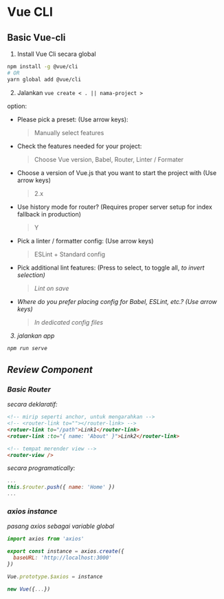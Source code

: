 # Vue CLI

## Basic Vue-cli

1. Install Vue Cli secara global

```bash
npm install -g @vue/cli
# OR
yarn global add @vue/cli
```

2. Jalankan `vue create < . || nama-project >`

option:

- Please pick a preset: (Use arrow keys):
  > Manually select features
- Check the features needed for your project:
  > Choose Vue version, Babel, Router, Linter / Formater
- Choose a version of Vue.js that you want to start the project with (Use arrow keys)
  > 2.x
- Use history mode for router? (Requires proper server setup for index fallback in production)
  > Y
- Pick a linter / formatter config: (Use arrow keys)
  > ESLint + Standard config
- Pick additional lint features: (Press <space> to select, <a> to toggle all, <i> to invert selection)
  > Lint on save
- Where do you prefer placing config for Babel, ESLint, etc.? (Use arrow keys)
  > In dedicated config files

3. jalankan app

```bash
npm run serve
```

## Review Component

### Basic Router

secara deklaratif:

```html
<!-- mirip seperti anchor, untuk mengarahkan -->
<!-- <router-link to=""></router-link> -->
<rotuer-link to="/path">Link1</router-link>
<rotuer-link :to="{ name: 'About' }">Link2</router-link>

<!-- tempat merender view -->
<router-view />
```

secara programatically:
```js
...
this.$router.push({ name: 'Home' })
...
```

### axios instance

pasang axios sebagai variable global

```js
import axios from 'axios'

export const instance = axios.create({
  baseURL: 'http://localhost:3000'
})

Vue.prototype.$axios = instance

new Vue({...})
```